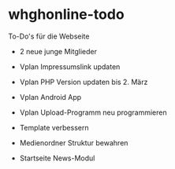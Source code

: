 # whghonline-todo
To-Do's für die Webseite


- 2 neue junge Mitglieder

- Vplan Impressumslink updaten
- Vplan PHP Version updaten bis 2. März
- Vplan Android App
- Vplan Upload-Programm neu programmieren

- Template verbessern
- Medienordner Struktur bewahren
- Startseite News-Modul
